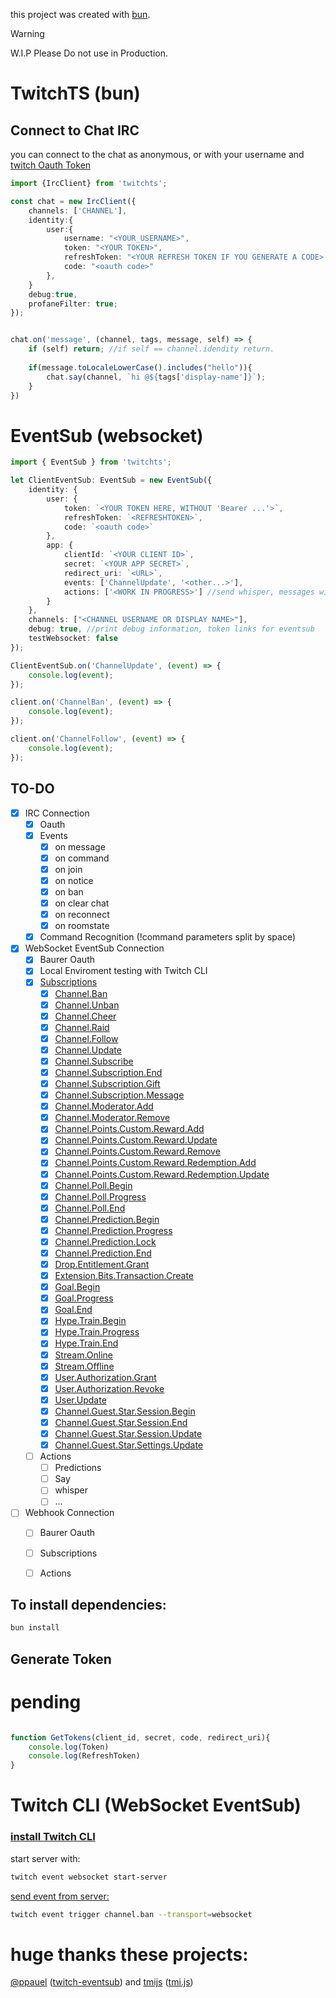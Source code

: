this project was created with [bun](https://bun.sh).
> [!WARNING]  
> W.I.P Please Do not use in Production.

# TwitchTS (bun)

## Connect to Chat IRC

you can connect to the chat as anonymous, or with your username and [twitch Oauth Token](https://dev.twitch.tv/docs/cli/token-command/#get-an-access-token) 


```ts
import {IrcClient} from 'twitchts';

const chat = new IrcClient({
    channels: ['CHANNEL'],
    identity:{
        user:{
            username: "<YOUR_USERNAME>",
            token: "<YOUR TOKEN>",
            refreshToken: "<YOUR REFRESH TOKEN IF YOU GENERATE A CODE>.",
            code: "<oauth code>" 
        },
    }
    debug:true,
    profaneFilter: true;
});


chat.on('message', (channel, tags, message, self) => {
    if (self) return; //if self == channel.idendity return.
    
    if(message.toLocaleLowerCase().includes("hello")){
        chat.say(channel, `hi @${tags['display-name']}`);
    }
})
```


# EventSub (websocket)

```ts
import { EventSub } from 'twitchts';

let ClientEventSub: EventSub = new EventSub({
    identity: {
        user: {
            token: `<YOUR TOKEN HERE, WITHOUT 'Bearer ...'>`,
            refreshToken: `<REFRESHTOKEN>`,
            code: `<oauth code>`
        },
        app: {
            clientId: `<YOUR CLIENT ID>`,
            secret: `<YOUR APP SECRET>`,
            redirect_uri: `<URL>`,
            events: ['ChannelUpdate', '<other...>'],
            actions: ['<WORK IN PROGRESS>'] //send whisper, messages with helix api, raid, poll, predictions, etc...
        }
    },
    channels: ["<CHANNEL USERNAME OR DISPLAY NAME>"],
    debug: true, //print debug information, token links for eventsub
    testWebsocket: false
});

ClientEventSub.on('ChannelUpdate', (event) => {
    console.log(event);
});

client.on('ChannelBan', (event) => {
    console.log(event);
});

client.on('ChannelFollow', (event) => {
    console.log(event);
});
```

## TO-DO

- [x] IRC Connection
    - [x] Oauth
    - [x] Events
        - [x] on message
        - [x] on command
        - [x] on join
        - [x] on notice
        - [x] on ban
        - [x] on clear chat
        - [x] on reconnect
        - [x] on roomstate

    - [x] Command Recognition (!command parameters split by space)
    
- [x] WebSocket EventSub Connection
    - [x] Baurer Oauth
    - [x] Local Enviroment testing with Twitch CLI
    - [x] [Subscriptions](https://dev.twitch.tv/docs/eventsub/eventsub-subscription-types/)
        - [x] [Channel.Ban](https://dev.twitch.tv/docs/eventsub/eventsub-subscription-types/#channelban)
        - [x] [Channel.Unban](https://dev.twitch.tv/docs/eventsub/eventsub-subscription-types/#channelunban)
        - [x] [Channel.Cheer](https://dev.twitch.tv/docs/eventsub/eventsub-subscription-types/#channelcheer)
        - [x] [Channel.Raid](https://dev.twitch.tv/docs/eventsub/eventsub-subscription-types/#channelraid)
        - [x] [Channel.Follow](https://dev.twitch.tv/docs/eventsub/eventsub-subscription-types/#channelfollow)
        - [x] [Channel.Update](https://dev.twitch.tv/docs/eventsub/eventsub-subscription-types/#channelupdate)
        - [x] [Channel.Subscribe](https://dev.twitch.tv/docs/eventsub/eventsub-subscription-types/#channelsubscribe)
        - [x] [Channel.Subscription.End](https://dev.twitch.tv/docs/eventsub/eventsub-subscription-types/#channelsubscriptionend)
        - [x] [Channel.Subscription.Gift](https://dev.twitch.tv/docs/eventsub/eventsub-subscription-types/#channelsubscriptiongift)
        - [x] [Channel.Subscription.Message](https://dev.twitch.tv/docs/eventsub/eventsub-subscription-types/#channelsubscriptionmessage)
        - [x] [Channel.Moderator.Add](https://dev.twitch.tv/docs/eventsub/eventsub-subscription-types/#channelmoderatoradd)
        - [x] [Channel.Moderator.Remove](https://dev.twitch.tv/docs/eventsub/eventsub-subscription-types/#channelmoderatorremove)
        - [x] [Channel.Points.Custom.Reward.Add](https://dev.twitch.tv/docs/eventsub/eventsub-subscription-types/#channelpointscustomrewardadd)
        - [x] [Channel.Points.Custom.Reward.Update](https://dev.twitch.tv/docs/eventsub/eventsub-subscription-types/#channelpointscustomrewardupdate)
        - [x] [Channel.Points.Custom.Reward.Remove](https://dev.twitch.tv/docs/eventsub/eventsub-subscription-types/#channelpointscustomrewardremove)
        - [x] [Channel.Points.Custom.Reward.Redemption.Add](https://dev.twitch.tv/docs/eventsub/eventsub-subscription-types/#channelpointscustomrewardredemptionadd)
        - [x] [Channel.Points.Custom.Reward.Redemption.Update](https://dev.twitch.tv/docs/eventsub/eventsub-subscription-types/#channelpointscustomrewardredemptionupdate)
        - [x] [Channel.Poll.Begin](https://dev.twitch.tv/docs/eventsub/eventsub-subscription-types/#channelpollbegin)
        - [x] [Channel.Poll.Progress](https://dev.twitch.tv/docs/eventsub/eventsub-subscription-types/#channelpollprogress)
        - [x] [Channel.Poll.End](https://dev.twitch.tv/docs/eventsub/eventsub-subscription-types/#channelpollend)
        - [x] [Channel.Prediction.Begin](https://dev.twitch.tv/docs/eventsub/eventsub-subscription-types/#channelpredictionbegin)
        - [x] [Channel.Prediction.Progress](https://dev.twitch.tv/docs/eventsub/eventsub-subscription-types/#channelpredictionprogress)
        - [x] [Channel.Prediction.Lock](https://dev.twitch.tv/docs/eventsub/eventsub-subscription-types/#channelpredictionlock)
        - [x] [Channel.Prediction.End](https://dev.twitch.tv/docs/eventsub/eventsub-subscription-types/#channelpredictionend)
        - [x] [Drop.Entitlement.Grant](https://dev.twitch.tv/docs/eventsub/eventsub-subscription-types/#dropentitlementgrant)
        - [x] [Extension.Bits.Transaction.Create](https://dev.twitch.tv/docs/eventsub/eventsub-subscription-types/#extensionbitstransactioncreate)
        - [x] [Goal.Begin](https://dev.twitch.tv/docs/eventsub/eventsub-subscription-types/#goalbegin)
        - [x] [Goal.Progress](https://dev.twitch.tv/docs/eventsub/eventsub-subscription-types/#goalprogress)
        - [x] [Goal.End](https://dev.twitch.tv/docs/eventsub/eventsub-subscription-types/#goalend)
        - [x] [Hype.Train.Begin](https://dev.twitch.tv/docs/eventsub/eventsub-subscription-types/#hypetrainbegin)
        - [x] [Hype.Train.Progress](https://dev.twitch.tv/docs/eventsub/eventsub-subscription-types/#hypetrainprogress)
        - [x] [Hype.Train.End](https://dev.twitch.tv/docs/eventsub/eventsub-subscription-types/#hypetrainend)
        - [x] [Stream.Online](https://dev.twitch.tv/docs/eventsub/eventsub-subscription-types/#streamonline)
        - [x] [Stream.Offline](https://dev.twitch.tv/docs/eventsub/eventsub-subscription-types/#streamoffline)
        - [x] [User.Authorization.Grant](https://dev.twitch.tv/docs/eventsub/eventsub-subscription-types/#userauthorizationgrant)
        - [x] [User.Authorization.Revoke](https://dev.twitch.tv/docs/eventsub/eventsub-subscription-types/#userauthorizationrevoke)
        - [x] [User.Update](https://dev.twitch.tv/docs/eventsub/eventsub-subscription-types/#userupdate)
        - [x] [Channel.Guest.Star.Session.Begin](https://dev.twitch.tv/docs/eventsub/eventsub-subscription-types/#channelgueststarsessionbegin)
        - [x] [Channel.Guest.Star.Session.End](https://dev.twitch.tv/docs/eventsub/eventsub-subscription-types/#channelgueststarsessionend)
        - [x] [Channel.Guest.Star.Session.Update](https://dev.twitch.tv/docs/eventsub/eventsub-subscription-types/#channelgueststarsessionupdate)
        - [x] [Channel.Guest.Star.Settings.Update](https://dev.twitch.tv/docs/eventsub/eventsub-subscription-types/#channelgueststarsettingsupdate)
    - [ ] Actions
        - [ ] Predictions
        - [ ] Say
        - [ ] whisper
        - [ ] ...
    
- [ ] Webhook Connection
    - [ ] Baurer Oauth
    - [ ] Subscriptions
    - [ ] Actions


## To install dependencies:
```bash
bun install
```

## Generate Token

# pending
```ts

function GetTokens(client_id, secret, code, redirect_uri){
    console.log(Token)
    console.log(RefreshToken)
}
```
#

# Twitch CLI (WebSocket EventSub)
### [install Twitch CLI](https://dev.twitch.tv/docs/cli/)

start server with:

```bash
twitch event websocket start-server
```

[send event from server:](https://dev.twitch.tv/docs/cli/websocket-event-command/)
```bash
twitch event trigger channel.ban --transport=websocket
```


# huge thanks these projects:

[@ppauel](https://github.com/ppauel) ([twitch-eventsub](https://github.com/ppauel/twitch-eventsub)) and 
[tmijs](https://github.com/tmijs) ([tmi.js](https://github.com/tmijs/tmi.js))
